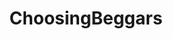 ---
title: ChoosingBeggars
crosslinks:
- youtubefactsbot
- AskReddit
- worldnews
- vegan
- KitchenConfidential
- xkcd
- videos
- trashyboners
- AskHistorians
- askphilosophy
- trashy
- Drama
- r4rPortland
- hitomitanaka
- gaming
- suspiciousquotes
- ShitRedditSays
- mildlyinfuriating
- neckbeard
- WhereAreAllTheGoodMen
---